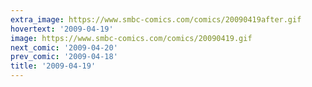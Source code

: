 ```yaml
---
extra_image: https://www.smbc-comics.com/comics/20090419after.gif
hovertext: '2009-04-19'
image: https://www.smbc-comics.com/comics/20090419.gif
next_comic: '2009-04-20'
prev_comic: '2009-04-18'
title: '2009-04-19'
---
```


